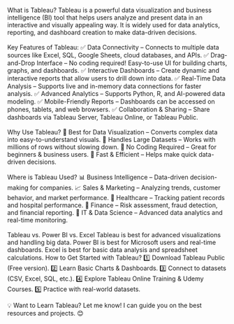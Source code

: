 What is Tableau?
Tableau is a powerful data visualization and business intelligence (BI) tool that helps users analyze and present data in an interactive and visually appealing way. It is widely used for data analytics, reporting, and dashboard creation to make data-driven decisions.
<br><br>
Key Features of Tableau:
✅ Data Connectivity – Connects to multiple data sources like Excel, SQL, Google Sheets, cloud databases, and APIs.
✅ Drag-and-Drop Interface – No coding required! Easy-to-use UI for building charts, graphs, and dashboards.
✅ Interactive Dashboards – Create dynamic and interactive reports that allow users to drill down into data.
✅ Real-Time Data Analysis – Supports live and in-memory data connections for faster analysis.
✅ Advanced Analytics – Supports Python, R, and AI-powered data modeling.
✅ Mobile-Friendly Reports – Dashboards can be accessed on phones, tablets, and web browsers.
✅ Collaboration & Sharing – Share dashboards via Tableau Server, Tableau Online, or Tableau Public.
<br><br>
Why Use Tableau?
🔹 Best for Data Visualization – Converts complex data into easy-to-understand visuals.
🔹 Handles Large Datasets – Works with millions of rows without slowing down.
🔹 No Coding Required – Great for beginners & business users.
🔹 Fast & Efficient – Helps make quick data-driven decisions.
<br><br>
Where is Tableau Used?
📊 Business Intelligence – Data-driven decision-making for companies.
📈 Sales & Marketing – Analyzing trends, customer behavior, and market performance.
🏥 Healthcare – Tracking patient records and hospital performance.
🏦 Finance – Risk assessment, fraud detection, and financial reporting.
📡 IT & Data Science – Advanced data analytics and real-time monitoring.
<br><br>
Tableau vs. Power BI vs. Excel
Tableau is best for advanced visualizations and handling big data.
Power BI is best for Microsoft users and real-time dashboards.
Excel is best for basic data analysis and spreadsheet calculations.
How to Get Started with Tableau?
1️⃣ Download Tableau Public (Free version).
2️⃣ Learn Basic Charts & Dashboards.
3️⃣ Connect to datasets (CSV, Excel, SQL, etc.).
4️⃣ Explore Tableau Online Training & Udemy Courses.
5️⃣ Practice with real-world datasets.

💡 Want to Learn Tableau? Let me know! I can guide you on the best resources and projects. 😊
